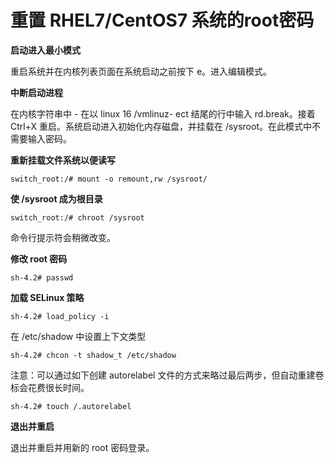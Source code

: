 # 重置 RHEL7/CentOS7 系统的root密码
**启动进入最小模式**

重启系统并在内核列表页面在系统启动之前按下 e。进入编辑模式。

**中断启动进程**

在内核字符串中 - 在以 linux 16 /vmlinuz- ect 结尾的行中输入 rd.break。接着 Ctrl+X 重启。系统启动进入初始化内存磁盘，并挂载在 /sysroot。在此模式中不需要输入密码。

**重新挂载文件系统以便读写**

    switch_root:/# mount -o remount,rw /sysroot/

**使 /sysroot 成为根目录**

    switch_root:/# chroot /sysroot

命令行提示符会稍微改变。

**修改 root 密码**

    sh-4.2# passwd

**加载 SELinux 策略**

    sh-4.2# load_policy -i

在 /etc/shadow 中设置上下文类型

    sh-4.2# chcon -t shadow_t /etc/shadow

注意：可以通过如下创建 autorelabel 文件的方式来略过最后两步，但自动重建卷标会花费很长时间。

    sh-4.2# touch /.autorelabel

**退出并重启**

退出并重启并用新的 root 密码登录。

